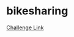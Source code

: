 # bikesharing

[Challenge Link](https://public.tableau.com/app/profile/david.gornowicz/viz/NYCCitiBikeChallenge_16631130352620/sheet8)
